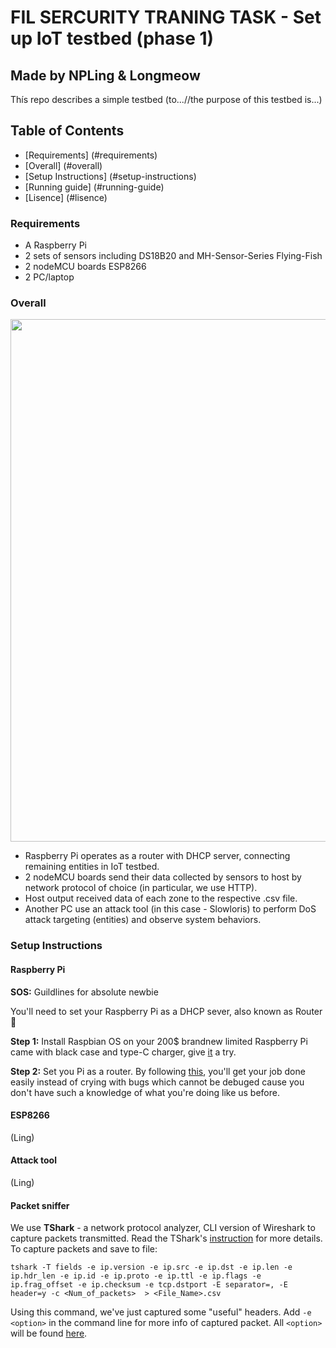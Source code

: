 # FIL SERCURITY TRANING TASK - Set up IoT testbed (phase 1)

## Made by NPLing & Longmeow

Thís repo describes a simple testbed (to...//the purpose of this testbed is...)

## Table of Contents
- [Requirements] (#requirements)
- [Overall] (#overall)
- [Setup Instructions] (#setup-instructions)
- [Running guide] (#running-guide)
- [Lisence] (#lisence)

### Requirements

- A Raspberry Pi
- 2 sets of sensors including DS18B20 and MH-Sensor-Series Flying-Fish
- 2 nodeMCU boards ESP8266
- 2 PC/laptop

### Overall

<p align="center"><img src="https://i.imgur.com/uYaw3iP.png" width="836" /></p>

- Raspberry Pi operates as a router with DHCP server, connecting remaining entities in IoT testbed.
- 2 nodeMCU boards send their data collected by sensors to host by network protocol of choice (in particular, we use HTTP).
- Host output received data of each zone to the respective .csv file.
- Another PC use an attack tool (in this case - Slowloris) to perform DoS attack targeting (entities) and observe system behaviors.

### Setup Instructions

#### Raspberry Pi

**SOS:** Guildlines for absolute newbie

You'll need to set your Raspberry Pi as a DHCP sever, also known as Router 🙈 

**Step 1:** Install Raspbian OS on your 200$ brandnew limited Raspberry Pi came with black case and type-C charger, give [it](https://www.wireshark.org/docs/man-pages/tshark.html) a try.

**Step 2:** Set you Pi as a router. By following [this](https://www.youtube.com/watch?v=S4E35d91Xss), you'll get your job done easily instead of crying with bugs which cannot be debuged cause you don't have such a knowledge of what you're doing like us before.

#### ESP8266

(Ling)

#### Attack tool

(Ling)

#### Packet sniffer

We use **TShark** - a network protocol analyzer, CLI version of Wireshark to capture packets transmitted. Read the TShark's [instruction](https://www.wireshark.org/docs/man-pages/tshark.html) for more details. To capture packets and save to file:

`tshark -T fields -e ip.version -e ip.src -e ip.dst -e ip.len -e ip.hdr_len -e ip.id -e ip.proto -e ip.ttl -e ip.flags -e ip.frag_offset -e ip.checksum -e tcp.dstport -E separator=, -E header=y -c <Num_of_packets>  > <File_Name>.csv`

Using this command, we've just captured some "useful" headers. Add `-e <option>` in the command line for more info of captured packet. All `<option>` will be found [here](https://www.wireshark.org/docs/dfref/).
